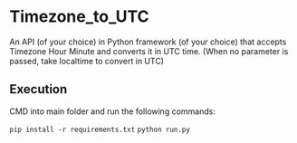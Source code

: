 # Timezone_to_UTC
An API (of your choice) in Python framework (of your choice) that accepts Timezone Hour Minute and converts it in UTC time. (When no parameter is passed, take localtime to convert in UTC)

## Execution
CMD into main folder and run the following commands:

`pip install -r requirements.txt`
`python run.py`

